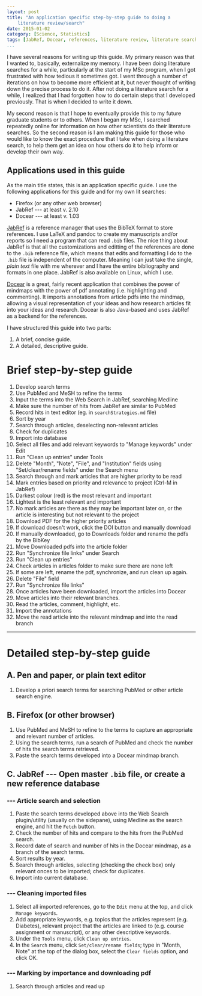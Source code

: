 ```yaml
---
layout: post
title: "An application specific step-by-step guide to doing a
    literature review/search"
date: 2015-01-02
category: [Science, Statistics]
tags: [JabRef, Docear, references, literature review, literature search]
...
```


I have several reasons for writing up this guide.  My primary reason
was that I wanted to, basically, externalize my memory.  I have been
doing literature searches for a while, particularly at the start of my
MSc program, when I got frustrated with how tedious it sometimes got.
I went through a number of iterations on how to become more efficient
at it, but never thought of writing down the precise process to do it.
After not doing a literature search for a while, I realized that I had
forgotten how to do certain steps that I developed previously.  That
is when I decided to write it down.

My second reason is that I hope to eventually provide this to my
future graduate students or to others.  When I began my MSc, I
searched repeatedly online for information on how other scientists do
their literature searches.  So the second reason is I am making this
guide for those who would like to know the exact procedure that I take
when doing a literature search, to help them get an idea on how others
do it to help inform or develop their own way.

## Applications used in this guide ##

As the main title states, this is an application specific guide.  I
use the following applications for this guide and for my own lit
searches:

* Firefox (or any other web browser)
* JabRef --- at least v. 2.10
* Docear --- at least v. 1.03

[JabRef](www.jabref.scourceforge.net) is a reference manager that uses
the BibTeX format to store references.  I use LaTeX and pandoc to
create my manuscripts and/or reports so I need a program that can read
`.bib` files.  The nice thing about JabRef is that all the
customizations and editting of the references are done to the `.bib`
reference file, which means that edits and formatting I do to the
`.bib` file is independent of the computer.  Meaning I can just take
the single, *plain text* file with me wherever and I have the entire
bibliography and formats in one place.  JabRef is also available on
Linux, which I use.

[Docear](www.docear.org) is a great, fairly recent application that
combines the power of mindmaps with the power of pdf annotating
(i.e. highlighting and commenting).  It imports annotations from
article pdfs into the mindmap, allowing a visual representation of
your ideas and how research articles fit into your ideas and research.
Docear is also Java-based and uses JabRef as a backend for the
references.

I have structured this guide into two parts:

1. A brief, concise guide.
2. A detailed, descriptive guide.

# Brief step-by-step guide #

1. Develop search terms
2. Use PubMed and MeSH to refine the terms
3. Input the terms into the Web Search in JabRef, searching Medline
4. Make sure the number of hits from JabRef are similar to PubMed
5. Record hits in text editor (eg. in `searchStrategies.md` file)
6. Sort by year
7. Search through articles, deselecting non-relevant articles
8. Check for duplicates
9. Import into database
10. Select all files and add relevant keywords to "Manage keywords"
    under Edit
11. Run "Clean up entries" under Tools
12. Delete "Month", "Note", "File", and "Institution" fields using
    "Set/clear/rename fields" under the Search menu
13. Search through and mark articles that are higher priority to be read
14. Mark entries based on priority and relevance to project (Ctrl-M in JabRef)
15. Darkest colour (red) is the most relevant and important
16. Lightest is the least relevant and important
17. No mark articles are there as they may be important later on, or
    the article is interesting but not relevant to the project
18. Download PDF for the higher priority articles
19. If download doesn't work, click the DOI button and manually download
20. If manually downloaded, go to Downloads folder and rename the pdfs
    by the BibKey
21. Move Downloaded pdfs into the article folder
22. Run "Synchronize file links" under Search
23. Run "Clean up entries"
24. Check articles in articles folder to make sure there are none left
25. If some are left, rename the pdf, synchronize, and run clean up again.
26. Delete "File" field
27. Run "Synchronize file links"
28. Once articles have been downloaded, import the articles into Docear
29. Move articles into their relevant branches.
30. Read the articles, comment, highlight, etc.
31. Import the annotations
32. Move the read article into the relevant mindmap and into the read branch

----

# Detailed step-by-step guide #

## A. Pen and paper, or plain text editor

1. Develop a priori search terms for searching PubMed or other article
   search engine.

## B. Firefox (or other browser)

1. Use PubMed and MeSH to refine to the terms to capture an
   appropriate and relevant number of articles.
2. Using the search terms, run a search of PubMed and check the number
   of hits the search terms retrieved.
3. Paste the search terms developed into a Docear mindmap branch.

## C. JabRef --- Open master `.bib` file, or create a new reference database

### --- Article search and selection

1. Paste the search terms developed above into the Web Search
   plugin/utility (usually on the sidepane), using Medline as the
   search engine, and hit the `Fetch` button.
2. Check the number of hits and compare to the hits from the PubMed
   search.
3. Record date of search and number of hits in the Docear mindmap, as
   a branch of the search terms.
4. Sort results by year.
5. Search through articles, selecting (checking the check box) only
   relevant onces to be imported; check for duplicates.
6. Import into current database.

### --- Cleaning imported files

1. Select all imported references, go to the `Edit` menu at the top,
   and click `Manage keywords`.
2. Add appropriate keywords, e.g. topics that the articles represent
   (e.g. Diabetes), relevant project that the articles are linked to
   (e.g. course assignment or manuscript), or any other descriptive
   keywords.
3. Under the `Tools` menu, click `Clean up entries`.
4. In the `Search` menu, click `Set/clear/rename fields`; type in
   "Month, Note" at the top of the dialog box, select the `Clear
   fields` option, and click OK.

### --- Marking by importance and downloading pdf

1. Search through articles and read up








